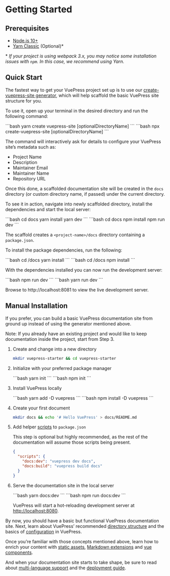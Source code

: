 # Getting Started

## Prerequisites

- [Node.js 10+](https://nodejs.org/en/)
- [Yarn Classic](https://classic.yarnpkg.com/en/) (Optional)\*

\* _If your project is using webpack 3.x, you may notice some installation issues with `npm`. In this case, we recommend using Yarn._

## Quick Start

The fastest way to get your VuePress project set up is to use our [create-vuepress-site generator](https://github.com/vuepressjs/create-vuepress-site/), which will help scaffold the basic VuePress site structure for you.

To use it, open up your terminal in the desired directory and run the following command:

<code-group>
<code-block title="YARN" active>
```bash
yarn create vuepress-site [optionalDirectoryName]
```
</code-block>

<code-block title="NPM">
```bash
npx create-vuepress-site [optionalDirectoryName]
```
</code-block>
</code-group>

The command will interactively ask for details to configure your VuePress site’s metadata such as:

- Project Name
- Description
- Maintainer Email
- Maintainer Name
- Repository URL

Once this done, a scaffolded documentation site will be created in the `docs` directory (or custom directory name, if passed) under the current directory.

To see it in action, navigate into newly scaffolded directory, install the dependencies and start the local server:

<code-group>
<code-block title="YARN" active>
```bash
cd docs
yarn install
yarn dev
```
</code-block>

<code-block title="NPM">
```bash
cd docs
npm install
npm run dev
```
</code-block>
</code-group>

The scaffold creates a `<project-name>/docs` directory containing a `package.json`.

To install the package dependencies, run the following:

<code-group>
<code-block title="YARN" active>
```bash
cd <project-name>/docs
yarn install
```
</code-block>

<code-block title="NPM">
```bash
cd <project-name>/docs
npm install
```
</code-block>
</code-group>

With the dependencies installed you can now run the development server:

<code-group>
<code-block title="YARN" active>
```bash
npm run dev
```
</code-block>

<code-block title="NPM">
```bash
yarn run dev
```
</code-block>
</code-group>

Browse to http://localhost:8081 to view the live development server.

## Manual Installation

If you prefer, you can build a basic VuePress documentation site from ground up instead of using the generator mentioned above.

Note: If you already have an existing project and would like to keep documentation inside the project, start from Step 3.

1. Create and change into a new directory

   ```bash
   mkdir vuepress-starter && cd vuepress-starter
   ```

2. Initialize with your preferred package manager

   <code-group>
   <code-block title="YARN" active>
    ```bash
    yarn init
    ```
   </code-block>

   <code-block title="NPM">
   ```bash
   npm init
   ```
   </code-block>
   </code-group>

3. Install VuePress locally

   <code-group>
   <code-block title="YARN" active>
   ```bash
   yarn add -D vuepress
   ```
   </code-block>

   <code-block title="NPM">
   ```bash
   npm install -D vuepress
   ```
   </code-block>
   </code-group>

4. Create your first document

   ```bash
   mkdir docs && echo '# Hello VuePress' > docs/README.md
   ```

5. Add helper [scripts](https://classic.yarnpkg.com/en/docs/package-json#toc-scripts) to `package.json`

   This step is optional but highly recommended, as the rest of the documentation will assume those scripts being present.

   ```json
   {
     "scripts": {
       "docs:dev": "vuepress dev docs",
       "docs:build": "vuepress build docs"
     }
   }
   ```

6. Serve the documentation site in the local server

   <code-group>
   <code-block title="YARN" active>
   ```bash
   yarn docs:dev
   ```
   </code-block>

   <code-block title="NPM">
   ```bash
   npm run docs:dev
   ```
   </code-block>
   </code-group>

   VuePress will start a hot-reloading development server at [http://localhost:8080](http://localhost:8080).

By now, you should have a basic but functional VuePress documentation site. Next, learn about VuePress’ recommended [directory structure](directory-structure.html) and the basics of [configuration](basic-config.html) in VuePress.

Once you’re familiar with those concepts mentioned above, learn how to enrich your content with [static assets](assets.html), [Markdown extensions](markdown.html) and [vue components](using-vue.html).

And when your documentation site starts to take shape, be sure to read about [multi-language support](i18n.html) and the [deployment guide](deploy.html).
